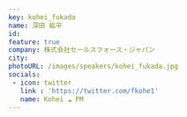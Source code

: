 ```yaml
---
key: kohei_fukada
name: 深田 紘平
id: 
feature: true
company: 株式会社セールスフォース・ジャパン
city: 
photoURL: /images/speakers/kohei_fukada.jpg
socials:
 - icon: twitter
   link : 'https://twitter.com/fkohe1'
   name: Kohei ☁ PM
---
```

